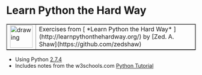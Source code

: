 # Learn Python the Hard Way

<table border="none">
  <tr>
    <td>
    <img src="https://cdn.iconscout.com/icon/free/png-256/python-14-569257.png"  alt="drawing" width="60vw" height="60vh"/>
    </td>
    <td>
    Exercises from [ *Learn Python the Hard Way* ](http://learnpythonthehardway.org/) by [Zed. A. Shaw](https://github.com/zedshaw)
    </td>
  </tr>
</table>

* Using Python [2.7.4](https://www.python.org/downloads/release/python-274/)
* Includes notes from the w3schools.com [Python Tutorial](https://www.w3schools.com/python/default.asp)


